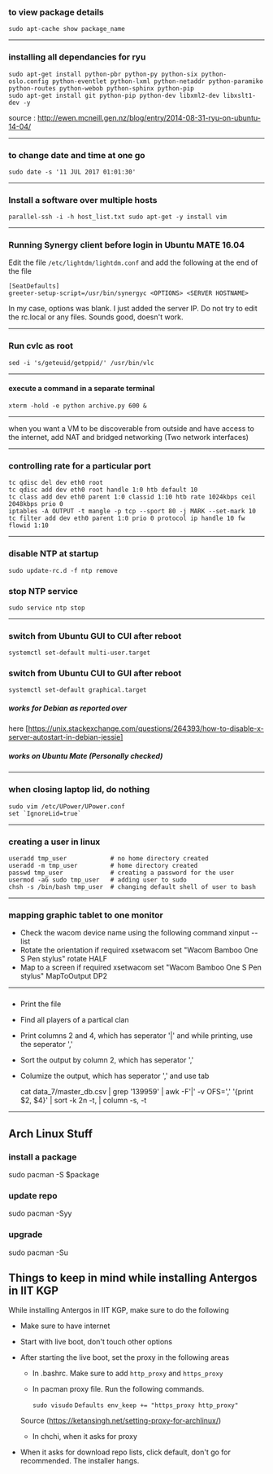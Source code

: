 ### to view package details

	sudo apt-cache show package_name

--------------------------------------------------------------------------------

### installing all dependancies for ryu

	sudo apt-get install python-pbr python-py python-six python-oslo.config python-eventlet python-lxml python-netaddr python-paramiko python-routes python-webob python-sphinx python-pip
	sudo apt-get install git python-pip python-dev libxml2-dev libxslt1-dev -y

source : http://ewen.mcneill.gen.nz/blog/entry/2014-08-31-ryu-on-ubuntu-14-04/

--------------------------------------------------------------------------------

### to change date and time at one go

	sudo date -s '11 JUL 2017 01:01:30'

--------------------------------------------------------------------------------

### Install a software over multiple hosts

	parallel-ssh -i -h host_list.txt sudo apt-get -y install vim

--------------------------------------------------------------------------------

### Running Synergy client before login in Ubuntu MATE 16.04

Edit the file  `/etc/lightdm/lightdm.conf` and add the following at the end of the file

	[SeatDefaults]
	greeter-setup-script=/usr/bin/synergyc <OPTIONS> <SERVER HOSTNAME>

In my case, options was blank. I just added the server IP.
Do not try to edit the rc.local or any files. Sounds good, doesn't work.

--------------------------------------------------------------------------------

### Run cvlc as root

	sed -i 's/geteuid/getppid/' /usr/bin/vlc

--------------------------------------------------------------------------------

#### execute a command in a separate terminal

	xterm -hold -e python archive.py 600 &

--------------------------------------------------------------------------------

when you want a VM to be discoverable from outside and have access to the 
internet, add NAT and bridged networking (Two network interfaces)

--------------------------------------------------------------------------------

### controlling rate for a particular port
	tc qdisc del dev eth0 root
	tc qdisc add dev eth0 root handle 1:0 htb default 10
	tc class add dev eth0 parent 1:0 classid 1:10 htb rate 1024kbps ceil 2048kbps prio 0
	iptables -A OUTPUT -t mangle -p tcp --sport 80 -j MARK --set-mark 10
	tc filter add dev eth0 parent 1:0 prio 0 protocol ip handle 10 fw flowid 1:10

--------------------------------------------------------------------------------

### disable NTP at startup

	sudo update-rc.d -f ntp remove

### stop NTP service

	sudo service ntp stop

--------------------------------------------------------------------------------

### switch from Ubuntu GUI to CUI after reboot
	systemctl set-default multi-user.target

### switch from Ubuntu CUI to GUI after reboot
	systemctl set-default graphical.target

##### works for Debian as reported over 
here [https://unix.stackexchange.com/questions/264393/how-to-disable-x-server-autostart-in-debian-jessie]
##### works on Ubuntu Mate (Personally checked)

--------------------------------------------------------------------------------

### when closing laptop lid, do nothing

	sudo vim /etc/UPower/UPower.conf
	set `IgnoreLid=true`

--------------------------------------------------------------------------------

### creating a user in linux

	useradd tmp_user            # no home directory created
	useradd -m tmp_user         # home directory created
	passwd tmp_user             # creating a password for the user
	usermod -aG sudo tmp_user   # adding user to sudo
	chsh -s /bin/bash tmp_user  # changing default shell of user to bash

--------------------------------------------------------------------------------

### mapping graphic tablet to one monitor

* Check the wacom device name using the following command
	xinput --list
* Rotate the orientation if required
	xsetwacom set "Wacom Bamboo One S Pen stylus" rotate HALF
* Map to a screen if required
	xsetwacom set "Wacom Bamboo One S Pen stylus" MapToOutput DP2

--------------------------------------------------------------------------------

### 

* Print the file
* Find all players of a partical clan
* Print columns 2 and 4, which has seperator '|' and while printing, use the seperator ','
* Sort the output by column 2, which has seperator ','
* Columize the output, which has seperator ',' and use tab

	cat data_7/master_db.csv | grep '139959' | awk -F'|' -v OFS=',' '{print $2, $4}' | sort -k 2n -t, | column -s, -t

--------------------------------------------------------------------------------

## Arch Linux Stuff

### install a package
sudo pacman -S $package

### update repo
sudo pacman -Syy

### upgrade
sudo pacman -Su

## Things to keep in mind while installing Antergos in IIT KGP

While installing Antergos in IIT KGP, make sure to do the following

* Make sure to have internet
* Start with live boot, don't touch other options
* After starting the live boot, set the proxy in the following areas
	* In .bashrc. Make sure to add `http_proxy` and `https_proxy`
	* In pacman proxy file. Run the following commands.
 
		`sudo visudo`
		`Defaults env_keep += "https_proxy http_proxy"`

    Source (https://ketansingh.net/setting-proxy-for-archlinux/) 
	* In chchi, when it asks for proxy

* When it asks for download repo lists, click default, don't go for recommended. The installer hangs.
